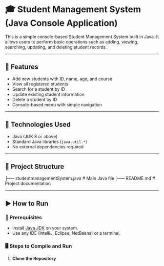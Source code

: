 # 🎓 Student Management System (Java Console Application)

This is a simple console-based Student Management System built in Java. It allows users to perform basic operations such as adding, viewing, searching, updating, and deleting student records.

---

## 📌 Features

- Add new students with ID, name, age, and course
- View all registered students
- Search for a student by ID
- Update existing student information
- Delete a student by ID
- Console-based menu with simple navigation

---

## 🧰 Technologies Used

- Java (JDK 8 or above)
- Standard Java libraries (`java.util.*`)
- No external dependencies required

---

## 📁 Project Structure
├── studentmanagementSystem.java # Main Java file
├── README.md # Project documentation

---

## ▶️ How to Run

### 🔧 Prerequisites

- Install [Java JDK](https://www.oracle.com/java/technologies/javase-downloads.html) on your system.
- Use any IDE (IntelliJ, Eclipse, NetBeans) or a terminal.

### 🖥️ Steps to Compile and Run

1. **Clone the Repository**
   




